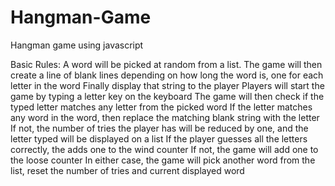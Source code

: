 # Hangman-Game
Hangman game using javascript

Basic Rules:
A word will be picked at random from a list.
The game will then create a line of blank lines depending on how long the word is, one for each letter in the word
Finally display that string to the player
Players will start the game by typing a letter key on the keyboard
The game will then check if the typed letter matches any letter from the picked word
If the letter matches any word in the word, then replace the matching blank string  with the letter
If not, the number of tries the player has will be reduced by one, and the letter typed will be displayed on a list
If the player guesses all the letters correctly, the adds one to the wind counter
If not, the game will add one to the loose counter
In either case, the game will pick another word from the list, reset the number of tries and current displayed word
